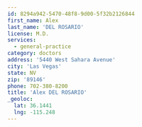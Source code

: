 ```yaml
---
id: 8294a942-5470-48f8-9d00-5f32b2126844
first_name: Alex
last_name: 'DEL ROSARIO'
license: M.D.
services:
  - general-practice
category: doctors
address: '5440 West Sahara Avenue'
city: 'Las Vegas'
state: NV
zip: '89146'
phone: 702-380-8200
title: 'Alex DEL ROSARIO'
_geoloc:
  lat: 36.1441
  lng: -115.248
---
```

